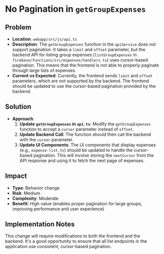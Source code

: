 # No Pagination in `getGroupExpenses`

## Problem
- **Location**: `webapp/src/js/api.ts`
- **Description**: The `getGroupExpenses` function in the `apiService` does not support pagination. It takes a `limit` and `offset` parameter, but the backend API for listing group expenses (`listGroupExpenses` in `firebase/functions/src/expenses/handlers.ts`) uses cursor-based pagination. This means that the frontend is not able to properly paginate through large lists of expenses.
- **Current vs Expected**: Currently, the frontend sends `limit` and `offset` parameters, which are not supported by the backend. The frontend should be updated to use the cursor-based pagination provided by the backend.

## Solution
- **Approach**: 
  1. **Update `getGroupExpenses` in `api.ts`**: Modify the `getGroupExpenses` function to accept a `cursor` parameter instead of `offset`.
  2. **Update Backend Call**: The function should then call the backend with the `cursor` parameter.
  3. **Update UI Components**: The UI components that display expenses (e.g., `expense-list.ts`) should be updated to handle the cursor-based pagination. This will involve storing the `nextCursor` from the API response and using it to fetch the next page of expenses.

## Impact
- **Type**: Behavior change
- **Risk**: Medium
- **Complexity**: Moderate
- **Benefit**: High value (enables proper pagination for large groups, improving performance and user experience)

## Implementation Notes
This change will require modifications to both the frontend and the backend. It's a good opportunity to ensure that all list endpoints in the application use consistent, cursor-based pagination.